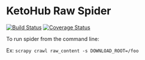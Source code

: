 # KetoHub Raw Spider

[![Build Status](https://travis-ci.org/mtlynch/ketohub_raw_spider.svg?branch=master)](https://travis-ci.org/mtlynch/ketohub_raw_spider) 
[![Coverage Status](https://coveralls.io/repos/github/mtlynch/ketohub_raw_spider/badge.svg?branch=master)](https://coveralls.io/github/mtlynch/ketohub_raw_spider?branch=master)

To run spider from the command line:

Ex:
```scrapy crawl raw_content -s DOWNLOAD_ROOT=/foo```
